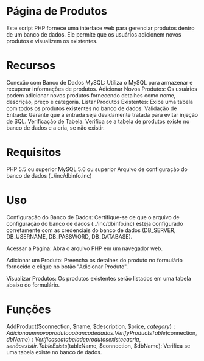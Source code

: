 # Página de Produtos

Este script PHP fornece uma interface web para gerenciar produtos dentro de um banco de dados. Ele permite que os usuários adicionem novos produtos e visualizem os existentes.

# Recursos

Conexão com Banco de Dados MySQL: Utiliza o MySQL para armazenar e recuperar informações de produtos.
Adicionar Novos Produtos: Os usuários podem adicionar novos produtos fornecendo detalhes como nome, descrição, preço e categoria.
Listar Produtos Existentes: Exibe uma tabela com todos os produtos existentes no banco de dados.
Validação de Entrada: Garante que a entrada seja devidamente tratada para evitar injeção de SQL.
Verificação de Tabela: Verifica se a tabela de produtos existe no banco de dados e a cria, se não existir.

# Requisitos

PHP 5.5 ou superior
MySQL 5.6 ou superior
Arquivo de configuração do banco de dados (../inc/dbinfo.inc)

# Uso

Configuração do Banco de Dados: Certifique-se de que o arquivo de configuração do banco de dados (../inc/dbinfo.inc) esteja configurado corretamente com as credenciais do banco de dados (DB_SERVER, DB_USERNAME, DB_PASSWORD, DB_DATABASE).

Acessar a Página: Abra o arquivo PHP em um navegador web.

Adicionar um Produto: Preencha os detalhes do produto no formulário fornecido e clique no botão "Adicionar Produto".

Visualizar Produtos: Os produtos existentes serão listados em uma tabela abaixo do formulário.

# Funções

AddProduct($connection, $name, $description, $price, $category): Adiciona um novo produto ao banco de dados.
VerifyProductsTable($connection, $dbName): Verifica se a tabela de produtos existe e a cria, se não existir.
TableExists($tableName, $connection, $dbName): Verifica se uma tabela existe no banco de dados.
